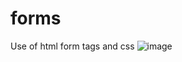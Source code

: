 # forms
Use of html form tags and css
![image](https://user-images.githubusercontent.com/92079968/136353193-9e638902-5aca-4ae9-87f7-2c587a254780.png)
